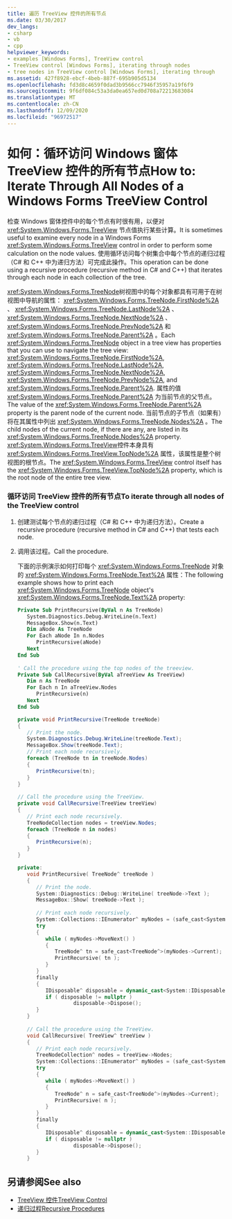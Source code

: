 ```yaml
---
title: 遍历 TreeView 控件的所有节点
ms.date: 03/30/2017
dev_langs:
- csharp
- vb
- cpp
helpviewer_keywords:
- examples [Windows Forms], TreeView control
- TreeView control [Windows Forms], iterating through nodes
- tree nodes in TreeView control [Windows Forms], iterating through
ms.assetid: 427f8928-ebcf-4beb-887f-695b905d5134
ms.openlocfilehash: fd3d8c4659f0dad3b9566cc7946f35957a19f6f9
ms.sourcegitcommit: 9f6df084c53a3da0ea657ed0d708a72213683084
ms.translationtype: MT
ms.contentlocale: zh-CN
ms.lasthandoff: 12/09/2020
ms.locfileid: "96972517"
---
```

# <a name="how-to-iterate-through-all-nodes-of-a-windows-forms-treeview-control"></a><span data-ttu-id="9def2-102">如何：循环访问 Windows 窗体 TreeView 控件的所有节点</span><span class="sxs-lookup"><span data-stu-id="9def2-102">How to: Iterate Through All Nodes of a Windows Forms TreeView Control</span></span>

<span data-ttu-id="9def2-103">检查 Windows 窗体控件中的每个节点有时很有用，以便对 <xref:System.Windows.Forms.TreeView> 节点值执行某些计算。</span><span class="sxs-lookup"><span data-stu-id="9def2-103">It is sometimes useful to examine every node in a Windows Forms <xref:System.Windows.Forms.TreeView> control in order to perform some calculation on the node values.</span></span> <span data-ttu-id="9def2-104">使用循环访问每个树集合中每个节点的递归过程（C# 和 C++ 中为递归方法）可完成此操作。</span><span class="sxs-lookup"><span data-stu-id="9def2-104">This operation can be done using a recursive procedure (recursive method in C# and C++) that iterates through each node in each collection of the tree.</span></span>  
  
 <span data-ttu-id="9def2-105"><xref:System.Windows.Forms.TreeNode>树视图中的每个对象都具有可用于在树视图中导航的属性： <xref:System.Windows.Forms.TreeNode.FirstNode%2A> 、 <xref:System.Windows.Forms.TreeNode.LastNode%2A> 、 <xref:System.Windows.Forms.TreeNode.NextNode%2A> 、 <xref:System.Windows.Forms.TreeNode.PrevNode%2A> 和 <xref:System.Windows.Forms.TreeNode.Parent%2A> 。</span><span class="sxs-lookup"><span data-stu-id="9def2-105">Each <xref:System.Windows.Forms.TreeNode> object in a tree view has properties that you can use to navigate the tree view: <xref:System.Windows.Forms.TreeNode.FirstNode%2A>, <xref:System.Windows.Forms.TreeNode.LastNode%2A>, <xref:System.Windows.Forms.TreeNode.NextNode%2A>, <xref:System.Windows.Forms.TreeNode.PrevNode%2A>, and <xref:System.Windows.Forms.TreeNode.Parent%2A>.</span></span> <span data-ttu-id="9def2-106">属性的值 <xref:System.Windows.Forms.TreeNode.Parent%2A> 为当前节点的父节点。</span><span class="sxs-lookup"><span data-stu-id="9def2-106">The value of the <xref:System.Windows.Forms.TreeNode.Parent%2A> property is the parent node of the current node.</span></span> <span data-ttu-id="9def2-107">当前节点的子节点（如果有）将在其属性中列出 <xref:System.Windows.Forms.TreeNode.Nodes%2A> 。</span><span class="sxs-lookup"><span data-stu-id="9def2-107">The child nodes of the current node, if there are any, are listed in its <xref:System.Windows.Forms.TreeNode.Nodes%2A> property.</span></span> <span data-ttu-id="9def2-108"><xref:System.Windows.Forms.TreeView>控件本身具有 <xref:System.Windows.Forms.TreeView.TopNode%2A> 属性，该属性是整个树视图的根节点。</span><span class="sxs-lookup"><span data-stu-id="9def2-108">The <xref:System.Windows.Forms.TreeView> control itself has the <xref:System.Windows.Forms.TreeView.TopNode%2A> property, which is the root node of the entire tree view.</span></span>  
  
### <a name="to-iterate-through-all-nodes-of-the-treeview-control"></a><span data-ttu-id="9def2-109">循环访问 TreeView 控件的所有节点</span><span class="sxs-lookup"><span data-stu-id="9def2-109">To iterate through all nodes of the TreeView control</span></span>  
  
1. <span data-ttu-id="9def2-110">创建测试每个节点的递归过程（C# 和 C++ 中为递归方法）。</span><span class="sxs-lookup"><span data-stu-id="9def2-110">Create a recursive procedure (recursive method in C# and C++) that tests each node.</span></span>  
  
2. <span data-ttu-id="9def2-111">调用该过程。</span><span class="sxs-lookup"><span data-stu-id="9def2-111">Call the procedure.</span></span>  
  
     <span data-ttu-id="9def2-112">下面的示例演示如何打印每个 <xref:System.Windows.Forms.TreeNode> 对象的 <xref:System.Windows.Forms.TreeNode.Text%2A> 属性：</span><span class="sxs-lookup"><span data-stu-id="9def2-112">The following example shows how to print each <xref:System.Windows.Forms.TreeNode> object's <xref:System.Windows.Forms.TreeNode.Text%2A> property:</span></span>  
  
    ```vb  
    Private Sub PrintRecursive(ByVal n As TreeNode)  
       System.Diagnostics.Debug.WriteLine(n.Text)  
       MessageBox.Show(n.Text)  
       Dim aNode As TreeNode  
       For Each aNode In n.Nodes  
          PrintRecursive(aNode)  
       Next  
    End Sub  
  
    ' Call the procedure using the top nodes of the treeview.  
    Private Sub CallRecursive(ByVal aTreeView As TreeView)  
       Dim n As TreeNode  
       For Each n In aTreeView.Nodes  
          PrintRecursive(n)  
       Next  
    End Sub  
    ```  
  
    ```csharp  
    private void PrintRecursive(TreeNode treeNode)  
    {  
       // Print the node.  
       System.Diagnostics.Debug.WriteLine(treeNode.Text);  
       MessageBox.Show(treeNode.Text);  
       // Print each node recursively.  
       foreach (TreeNode tn in treeNode.Nodes)  
       {  
          PrintRecursive(tn);  
       }  
    }  
  
    // Call the procedure using the TreeView.  
    private void CallRecursive(TreeView treeView)  
    {  
       // Print each node recursively.  
       TreeNodeCollection nodes = treeView.Nodes;  
       foreach (TreeNode n in nodes)  
       {  
          PrintRecursive(n);  
       }  
    }  
    ```  
  
    ```cpp  
    private:  
       void PrintRecursive( TreeNode^ treeNode )  
       {  
          // Print the node.  
          System::Diagnostics::Debug::WriteLine( treeNode->Text );  
          MessageBox::Show( treeNode->Text );  
  
          // Print each node recursively.  
          System::Collections::IEnumerator^ myNodes = (safe_cast<System::Collections::IEnumerable^>(treeNode->Nodes))->GetEnumerator();  
          try  
          {  
             while ( myNodes->MoveNext() )  
             {  
                TreeNode^ tn = safe_cast<TreeNode^>(myNodes->Current);  
                PrintRecursive( tn );  
             }  
          }  
          finally  
          {  
             IDisposable^ disposable = dynamic_cast<System::IDisposable^>(myNodes);  
             if ( disposable != nullptr )  
                      disposable->Dispose();  
          }  
       }  
  
       // Call the procedure using the TreeView.  
       void CallRecursive( TreeView^ treeView )  
       {  
          // Print each node recursively.  
          TreeNodeCollection^ nodes = treeView->Nodes;  
          System::Collections::IEnumerator^ myNodes = (safe_cast<System::Collections::IEnumerable^>(nodes))->GetEnumerator();  
          try  
          {  
             while ( myNodes->MoveNext() )  
             {  
                TreeNode^ n = safe_cast<TreeNode^>(myNodes->Current);  
                PrintRecursive( n );  
             }  
          }  
          finally  
          {  
             IDisposable^ disposable = dynamic_cast<System::IDisposable^>(myNodes);  
             if ( disposable != nullptr )  
                      disposable->Dispose();  
          }  
       }  
    ```  
  
## <a name="see-also"></a><span data-ttu-id="9def2-113">另请参阅</span><span class="sxs-lookup"><span data-stu-id="9def2-113">See also</span></span>

- [<span data-ttu-id="9def2-114">TreeView 控件</span><span class="sxs-lookup"><span data-stu-id="9def2-114">TreeView Control</span></span>](treeview-control-windows-forms.md)
- [<span data-ttu-id="9def2-115">递归过程</span><span class="sxs-lookup"><span data-stu-id="9def2-115">Recursive Procedures</span></span>](/dotnet/visual-basic/programming-guide/language-features/procedures/recursive-procedures)
